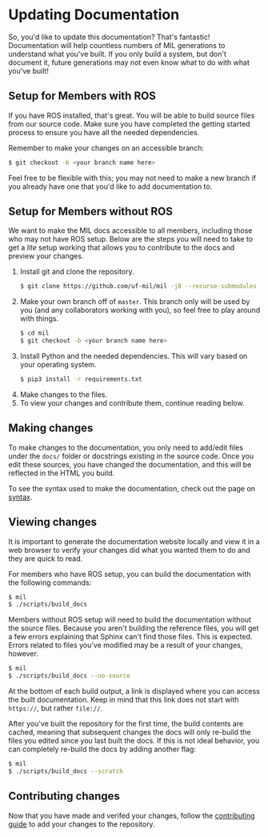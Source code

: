 # Updating Documentation
So, you'd like to update this documentation? That's fantastic! Documentation will help
countless numbers of MIL generations to understand what you've built. If you only build
a system, but don't document it, future generations may not even know what to do with
what you've built!

## Setup for Members with ROS

If you have ROS installed, that's great. You will be able to build source files
from our source code. Make sure you have completed the getting started process
to ensure you have all the needed dependencies.

Remember to make your changes on an accessible branch:
```bash
$ git checkout -b <your branch name here>
```

Feel free to be flexible with this; you may not need to make a new branch if you
already have one that you'd like to add documentation to.

## Setup for Members without ROS

We want to make the MIL docs accessible to all members, including those who
may not have ROS setup. Below are the steps you will need to take to get a _lite_
setup working that allows you to contribute to the docs and preview your changes.

1.  Install git and clone the repository.
    ```bash
    $ git clone https://github.com/uf-mil/mil -j8 --recurse-submodules
    ```
2.  Make your own branch off of `master`. This branch only will be used by you
    (and any collaborators working with you), so feel free to play around with things.
    ```bash
    $ cd mil
    $ git checkout -b <your branch name here>
    ```
3.  Install Python and the needed dependencies. This will vary based on your
    operating system.
    ```bash
    $ pip3 install -r requirements.txt
    ```
4.  Make changes to the files.
5.  To view your changes and contribute them, continue reading below.

## Making changes
To make changes to the documentation, you only need to add/edit files under
the `docs/` folder or docstrings existing in the source code. Once you edit these
sources, you have changed the documentation, and this will be reflected in the
HTML you build.

To see the syntax used to make the documentation, check out the page on [syntax](/software/documentation_syntax.md).

## Viewing changes
It is important to generate the documentation website locally and view it in a
web browser to verify your changes did what you wanted them to do and they are
quick to read.

For members who have ROS setup, you can build the documentation with the following
commands:

```bash
$ mil
$ ./scripts/build_docs
```

Members without ROS setup will need to build the documentation without the source
files. Because you aren't building the reference files, you will get a few errors
explaining that Sphinx can't find those files. This is expected. Errors related
to files you've modified may be a result of your changes, however.

```bash
$ mil
$ ./scripts/build_docs --no-source
```

At the bottom of each build output, a link is displayed where you can access
the built documentation. Keep in mind that this link does not start with `https://`,
but rather `file://`.

After you've built the repository for the first time, the build contents are cached,
meaning that subsequent changes the docs will only re-build the files you edited
since you last built the docs. If this is not ideal behavior, you can completely
re-build the docs by adding another flag:
```bash
$ mil
$ ./scripts/build_docs --scratch
```

## Contributing changes
Now that you have made and verifed your changes, follow the [contributing guide](contributing)
to add your changes to the repository.
